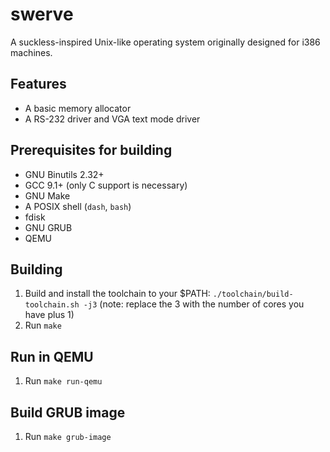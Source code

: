 # swerve

A suckless-inspired Unix-like operating system originally designed for i386
machines.

## Features

* A basic memory allocator
* A RS-232 driver and VGA text mode driver

## Prerequisites for building

* GNU Binutils 2.32+
* GCC 9.1+ (only C support is necessary)
* GNU Make
* A POSIX shell (`dash`, `bash`)
* fdisk
* GNU GRUB
* QEMU

## Building

1. Build and install the toolchain to your $PATH: `./toolchain/build-toolchain.sh -j3` (note: replace the 3 with the number of cores you have plus 1)
2. Run `make`

## Run in QEMU

1. Run `make run-qemu`

## Build GRUB image

1. Run `make grub-image`
